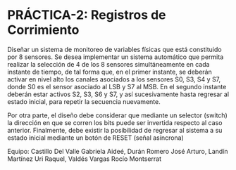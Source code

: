 # PRÁCTICA-2: Registros de Corrimiento

Diseñar un sistema de monitoreo de variables físicas que está constituido por 8 sensores. Se desea implementar
un sistema automático que permita realizar la selección de 4 de los 8 sensores simultáneamente en cada
instante de tiempo, de tal forma que, en el primer instante, se deberán activar en nivel alto los canales
asociados a los sensores S0, S3, S4 y S7, donde S0 es el sensor asociado al LSB y S7 al MSB.
En el segundo instante deberán estar activos S2, S3, S6 y S7, y así sucesivamente hasta regresar al estado
inicial, para repetir la secuencia nuevamente.

Por otra parte, el diseño debe considerar que mediante un selector (switch) la dirección en que se corren los
bits puede ser invertida respecto al caso anterior. Finalmente, debe existir la posibilidad de regresar al
sistema a su estado inicial mediante un botón de RESET (señal asíncrona)

Equipo:
Castillo Del Valle Gabriela Aideé,
Durán Romero José Arturo,
Landín Martínez Uri Raquel,
Valdés Vargas Rocío Montserrat
